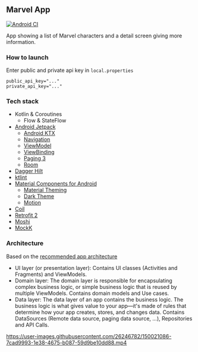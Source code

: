 ## Marvel App

[![Android CI](https://github.com/serbelga/MarvelApp/actions/workflows/android.yml/badge.svg?branch=main)](https://github.com/serbelga/MarvelApp/actions/workflows/android.yml)

App showing a list of Marvel characters and a detail screen giving more information.

### How to launch

Enter public and private api key in `local.properties`

```
public_api_key="..."
private_api_key="..."
```

### Tech stack

* Kotlin & Coroutines
  * Flow & StateFlow
* [Android Jetpack](https://developer.android.com/jetpack)
  * [Android KTX](https://developer.android.com/kotlin/ktx)
  * [Navigation](https://developer.android.com/guide/navigation)
  * [ViewModel](https://developer.android.com/topic/libraries/architecture/viewmodel)
  * [ViewBinding](https://developer.android.com/topic/libraries/view-binding)
  * [Paging 3](https://developer.android.com/topic/libraries/architecture/paging/v3-overview)
  * [Room](https://developer.android.com/training/data-storage/room)
* [Dagger Hilt](https://dagger.dev/hilt/)
* [ktlint](https://ktlint.github.io/)
* [Material Components for Android](https://github.com/material-components/material-components-android)
  * [Material Theming](https://material.io/design/material-theming/overview.html)
  * [Dark Theme](https://material.io/design/color/dark-theme.html)
  * [Motion](https://material.io/develop/android/theming/motion)
* [Coil](https://coil-kt.github.io)
* [Retrofit 2](https://square.github.io/retrofit/)
* [Moshi](https://github.com/square/moshi)
* [MockK](https://mockk.io/)

### Architecture

Based on
the [recommended app architecture](https://developer.android.com/jetpack/guide#recommended-app-arch)

- UI layer (or presentation layer): Contains UI classes (Activities and Fragments) and ViewModels.
- Domain layer:
  The domain layer is responsible for encapsulating complex business logic, or simple business logic
  that is reused by multiple ViewModels.
  Contains domain models and Use cases.
- Data layer:
  The data layer of an app contains the business logic. The business logic is what gives value to
  your app—it's made of rules that determine how your app creates, stores, and changes data.
  Contains DataSources (Remote data source, paging data source, ...), Repositories and API Calls.

https://user-images.githubusercontent.com/26246782/150021086-7cad9993-1e38-4675-b087-59d9be10dd88.mp4
